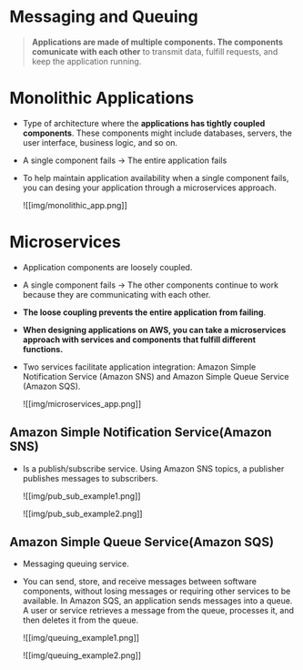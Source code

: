 # Messaging and Queuing
> **Applications are made of multiple components. The components comunicate with each other** to transmit data, fulfill requests, and keep the application running.

# Monolithic Applications
- Type of architecture where the **applications has tightly coupled components**. These components might include databases, servers, the user interface, business logic, and so on.
- A single component fails -> The entire application fails
- To help maintain application availability when a single component fails, you can desing your application through a microservices approach.
	
	![[img/monolithic_app.png]]

# Microservices
- Application components are loosely coupled.
- A single component fails -> The other components continue to work because they are communicating with each other. 
- **The loose coupling prevents the entire application from failing**.
- **When designing applications on AWS, you can take a microservices approach with services and components that fulfill different functions.** 
- Two services facilitate application integration: Amazon Simple Notification Service (Amazon SNS) and Amazon Simple Queue Service (Amazon SQS).

	![[img/microservices_app.png]]
## Amazon Simple Notification Service(Amazon SNS)
- Is a publish/subscribe service. Using Amazon SNS topics, a publisher publishes messages to subscribers.

	![[img/pub_sub_example1.png]]

	![[img/pub_sub_example2.png]]

## Amazon Simple Queue Service(Amazon SQS)
- Messaging queuing service.
- You can send, store, and receive messages between software components, without losing messages or requiring other services to be available. In Amazon SQS, an application sends messages into a queue. A user or service retrieves a message from the queue, processes it, and then deletes it from the queue.

	![[img/queuing_example1.png]]

	![[img/queuing_example2.png]]